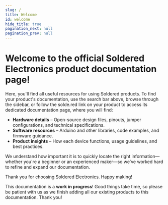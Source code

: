 ```yaml
---
slug: /
title: Welcome
id: welcome
hide_title: true
pagination_next: null
pagination_prev: null
---
```


<CenteredImage src="/img/soldered_docs_social_card.jpg" alt="Soldered Docs Social Card" />

# Welcome to the official Soldered Electronics product documentation page! 

Here, you'll find all useful resources for using Soldered products. To find your product's documentation, use the search bar above, browse through the sidebar, or follow the solde.red link on your product to access its dedicated documentation page, where you will find:

- **Hardware details** – Open-source design files, pinouts, jumper configurations, and technical specifications.
- **Software resources** – Arduino and other libraries, code examples, and firmware guidance.
- **Product insights** – How each device functions, usage guidelines, and best practices.

We understand how important it is to quickly locate the right information—whether you're a beginner or an experienced maker—so we’ve worked hard to refine and expand our documentation.

Thank you for choosing Soldered Electronics. Happy making!

<WarningBox>This documentation is a **work in progress**! Good things take time, so please be patient with us as we finish adding all our existing products to this documentation. Thank you!</WarningBox>
